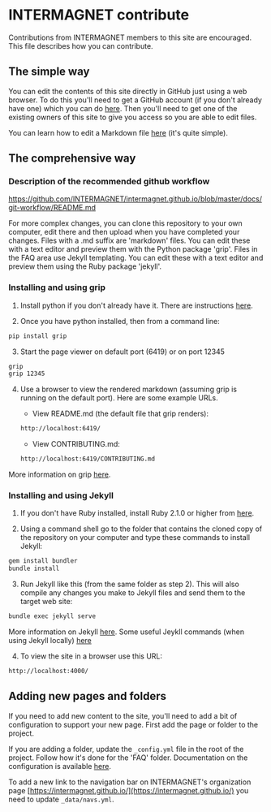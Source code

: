 # INTERMAGNET contribute

Contributions from INTERMAGNET members to this site are encouraged. This file describes how you can contribute.

## The simple way

You can edit the contents of this site directly in GitHub just using a web browser.
To do this you'll need to get a GitHub account (if you don't already have one) which
you can do [here](https://github.com/join). Then you'll need to get one of the existing
owners of this site to give you access so you are able to edit files.

You can learn how to edit a Markdown file [here](https://guides.github.com/pdfs/markdown-cheatsheet-online.pdf)
(it's quite simple).

## The comprehensive way

### Description of the recommended github workflow

<https://github.com/INTERMAGNET/intermagnet.github.io/blob/master/docs/git-workflow/README.md>

For more complex changes, you can clone this repository to your own computer, edit there and then upload when you have completed your changes. Files with a .md suffix are 'markdown' files. You can edit these with a text editor and preview them with the Python package 'grip'. Files in the FAQ area use Jekyll templating. You can edit these with a text editor and preview them using the Ruby package 'jekyll'.

### Installing and using grip

1. Install python if you don't already have it. There are instructions [here](https://wiki.python.org/moin/BeginnersGuide/Download).

2. Once you have python installed, then from a command line:

```bash
pip install grip
```

3. Start the page viewer on default port (6419) or on port 12345

```bash
grip
grip 12345
```

4. Use a browser to view the rendered markdown (assuming grip is running on the default port). Here are some example URLs.

    - View README.md (the default file that grip renders):

    ```bash
    http://localhost:6419/
    ```

    - View CONTRIBUTING.md:

    ```bash
    http://localhost:6419/CONTRIBUTING.md
    ```

More information on grip [here](https://github.com/joeyespo/grip).

### Installing and using Jekyll

1. If you don't have Ruby installed, install Ruby 2.1.0 or higher from [here](https://www.ruby-lang.org/en/downloads/).

2. Using a command shell go to the folder that contains the cloned copy of the repository on your computer and type these commands to install Jekyll:

```bash
gem install bundler
bundle install
```

3. Run Jekyll like this (from the same folder as step 2). This
   will also compile any changes you make to Jekyll files and
   send them to the target web site:

```bash
bundle exec jekyll serve
```

   More information on Jekyll [here](https://help.github.com/articles/setting-up-your-github-pages-site-locally-with-jekyll/).
   Some useful Jeykll commands (when using Jekyll locally) [here](https://jekyllrb.com/docs/usage/)

4. To view the site in a browser use this URL:

```bash
http://localhost:4000/
```

## Adding new pages and folders

If you need to add new content to the site, you'll need to add a bit of configuration to support your new page.
First add the page or folder to the project.

If you are adding a folder, update the ```_config.yml``` file in the root of the project. Follow how it's done for the 'FAQ' folder. Documentation on the configuration is available [here](https://jekyllrb.com/docs/collections/).

To add a new link to the navigation bar on INTERMAGNET's organization page [https://intermagnet.github.io/](https://intermagnet.github.io/) you need to update ```_data/navs.yml```.
